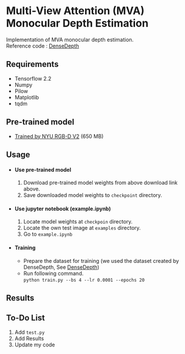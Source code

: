 # Multi-View Attention (MVA) Monocular Depth Estimation
Implementation of MVA monocular depth estimation.   
Reference code : [DenseDepth](https://github.com/ialhashim/DenseDepth)

## Requirements
- Tensorflow 2.2
- Numpy
- Pilow
- Matplotlib
- tqdm

## Pre-trained model
* [Trained by NYU RGB-D V2](https://drive.google.com/uc?export=download&id=1k8McRE2vOtrkHmG9ZU6Cd-IUDtr2Fbbv) (650 MB)

## Usage
- #### Use pre-trained model   
    1. Download pre-trained model weights from above download link above.
    2. Save downloaded model weights to `checkpoint` directory.

- #### Use jupyter notebook (example.ipynb)
    1. Locate model weights at `checkpoin` directory.
    2. Locate the own test image at `examples` directory.
    3. Go to `example.ipynb`

- #### Training
    - Prepare the dataset for training (we used the dataset created by DenseDepth, See [DenseDepth](https://github.com/ialhashim/DenseDepth))
    - Run following command.   
    ```python train.py --bs 4 --lr 0.0001 --epochs 20```
    
## Results

## To-Do List
1. Add ```test.py```
2. Add Results
3. Update my code